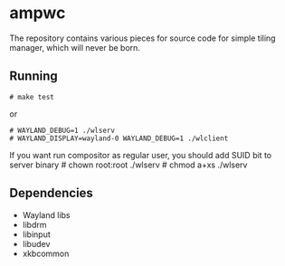 
ampwc
=====

The repository contains various pieces for source code for
simple tiling manager, which will never be born.

Running
-------

    # make test

or

    # WAYLAND_DEBUG=1 ./wlserv
    # WAYLAND_DISPLAY=wayland-0 WAYLAND_DEBUG=1 ./wlclient

If you want run compositor as regular user, you should add SUID bit to server binary
    # chown root:root ./wlserv
    # chmod a+xs ./wlserv

Dependencies
------------

* Wayland libs
* libdrm
* libinput
* libudev
* xkbcommon
